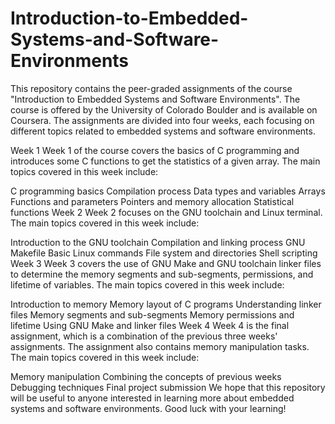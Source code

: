 # Introduction-to-Embedded-Systems-and-Software-Environments
This repository contains the peer-graded assignments of the course "Introduction to Embedded Systems and Software Environments". The course is offered by the University of Colorado Boulder and is available on Coursera. The assignments are divided into four weeks, each focusing on different topics related to embedded systems and software environments.

Week 1
Week 1 of the course covers the basics of C programming and introduces some C functions to get the statistics of a given array. The main topics covered in this week include:

C programming basics
Compilation process
Data types and variables
Arrays
Functions and parameters
Pointers and memory allocation
Statistical functions
Week 2
Week 2 focuses on the GNU toolchain and Linux terminal. The main topics covered in this week include:

Introduction to the GNU toolchain
Compilation and linking process
GNU Makefile
Basic Linux commands
File system and directories
Shell scripting
Week 3
Week 3 covers the use of GNU Make and GNU toolchain linker files to determine the memory segments and sub-segments, permissions, and lifetime of variables. The main topics covered in this week include:

Introduction to memory
Memory layout of C programs
Understanding linker files
Memory segments and sub-segments
Memory permissions and lifetime
Using GNU Make and linker files
Week 4
Week 4 is the final assignment, which is a combination of the previous three weeks' assignments. The assignment also contains memory manipulation tasks. The main topics covered in this week include:

Memory manipulation
Combining the concepts of previous weeks
Debugging techniques
Final project submission
We hope that this repository will be useful to anyone interested in learning more about embedded systems and software environments. Good luck with your learning!
